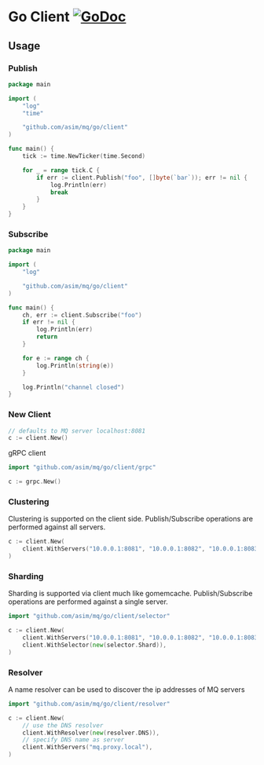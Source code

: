 # Go Client [![GoDoc](https://godoc.org/github.com/asim/mq/go/client?status.svg)](https://godoc.org/github.com/asim/mq/go/client)

## Usage

### Publish

```go
package main

import (
	"log"
	"time"

	"github.com/asim/mq/go/client"
)

func main() {
	tick := time.NewTicker(time.Second)

	for _ = range tick.C {
		if err := client.Publish("foo", []byte(`bar`)); err != nil {
			log.Println(err)
			break
		}
	}
}
```

### Subscribe
```go
package main

import (
	"log"

	"github.com/asim/mq/go/client"
)

func main() {
	ch, err := client.Subscribe("foo")
	if err != nil {
		log.Println(err)
		return
	}

	for e := range ch {
		log.Println(string(e))
	}

	log.Println("channel closed")
}
```

### New Client

```go
// defaults to MQ server localhost:8081
c := client.New()
```

gRPC client

```go
import "github.com/asim/mq/go/client/grpc"

c := grpc.New()
```

### Clustering

Clustering is supported on the client side. Publish/Subscribe operations are performed against all servers.

```go
c := client.New(
	client.WithServers("10.0.0.1:8081", "10.0.0.1:8082", "10.0.0.1:8083"),
)
```

### Sharding

Sharding is supported via client much like gomemcache. Publish/Subscribe operations are performed against a single server.

```go
import "github.com/asim/mq/go/client/selector"

c := client.New(
	client.WithServers("10.0.0.1:8081", "10.0.0.1:8082", "10.0.0.1:8083"),
	client.WithSelector(new(selector.Shard)),
)
```

### Resolver

A name resolver can be used to discover the ip addresses of MQ servers

```go
import "github.com/asim/mq/go/client/resolver"

c := client.New(
	// use the DNS resolver
	client.WithResolver(new(resolver.DNS)),
	// specify DNS name as server
	client.WithServers("mq.proxy.local"),
)
```
